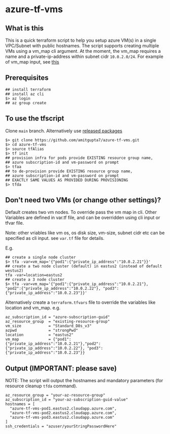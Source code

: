# azure-tf-vms
## What is this
This is a quick terraform script to help you setup azure VM(s) in a single VPC/Subnet with public hostnames. The script supports creating multiple VMs using a vm_map cli argument. At the moment, the vm_map requires a name and a private-ip-address within subnet cidr `10.0.2.0/24`. For example of vm_map input, see [this](#dont-need-two-vms-or-change-other-settings)
## Prerequisites
```shell 
## install terraform
## install az cli
$> az login
## az group create 
```

## To use the tfscript
Clone `main` branch. Alternatively use [released packages](https://github.com/amitgupta7/azure-tf-vms/releases)
```shell
$> git clone https://github.com/amitgupta7/azure-tf-vms.git
$> cd azure-tf-vms
$> source tfAlias
$> tf init 
## provision infra for pods provide EXISTING resource group name,
## azure subscription-id and vm-password on prompt
$> tfaa 
## to de-provision provide EXISTING resource group name, 
## azure subscription-id and vm-password on prompt 
## EXACTLY SAME VALUES AS PROVIDED DURING PROVISIONING
$> tfda
```
## Don't need two VMs (or change other settings)?
Default creates two vm nodes. To override pass the vm map in cli. Other Variables are defined in var.tf file, and can be overridden using cli input or tfvar file.

Note: other vriables like vm os, os disk size, vm-size, subnet cidr etc can be specified as cli input. see `var.tf` file for details.

E.g. 
```shell
## create a single node cluster
$> tfa -var=vm_map='{"pod1":{"private_ip_address":"10.0.2.21"}}'
## create a two node cluster (default) in eastus2 (instead of default westus2)
tfa -var=location=eastus2
## create a 3 node cluster
$> tfa -var=vm_map='{"pod1":{"private_ip_address":"10.0.2.21"}, "pod2":{"private_ip_address":"10.0.2.22"}, "pod3":{"private_ip_address":"10.0.2.23"}}'
```
Alternatively create a `terraform.tfvars` file to override the variables like location and vm_map. e.g.
```hcl
az_subscription_id = "azure-subscription-guid"
az_resource_group  = "existing-resource-group"
vm_size            = "Standard_D8s_v3"
azpwd              = "strongPwd"
location           = "eastus2"
vm_map             = {"pod1":{"private_ip_address":"10.0.2.21"},"pod2":{"private_ip_address":"10.0.2.22"}, "pod3":{"private_ip_address":"10.0.2.23"}}
```
## Output (IMPORTANT: please save)
NOTE: The script will output the hostnames and mandatory parameters (for resource cleanup `tfda` command).
```shell
az_resource_group = "your-az-resource-group"
az_subscription_id = "your-az-subscription-guid-value"
hostnames = [
  "azure-tf-vms-pod1.eastus2.cloudapp.azure.com",
  "azure-tf-vms-pod2.eastus2.cloudapp.azure.com",
  "azure-tf-vms-pod3.eastus2.cloudapp.azure.com"
]
ssh_credentials = "azuser/yourStringPasswordHere"
```
